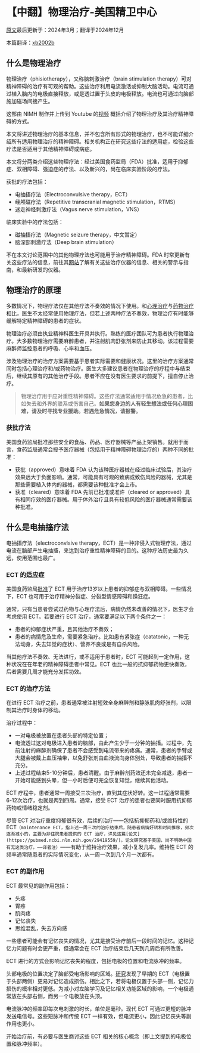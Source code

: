 # 【中翻】物理治疗-美国精卫中心
[原文](https://www.nimh.nih.gov/health/topics/brain-stimulation-therapies/)最后更新于：2024年3月；翻译于2024年12月

本篇翻译：[xb2002b](https://github.com/xb2002b)

## 什么是物理治疗
物理治疗（phisiotherapy），又称脑刺激治疗（brain stimulation therapy）可对精神障碍的治疗有可观的帮助。这些治疗利用电流激活或抑制大脑活动。电流可通过植入脑内的电极直接释放，或是透过置于头皮的电极释放。电流也可通过向脑部施加磁场间接产生。

这部由 NIMH 制作并上传到 Youtube 的[视频](https://youtu.be/e0YsLIIrgVw) 概括介绍了物理治疗及其治疗精神障碍的方式。

本文将讲述物理治疗的基本信息，并不包含所有形式的物理治疗，也不可能详细介绍所有适用物理治疗的精神障碍。相关机构正在研究这些疗法的适用症，检验这些疗法是否适用于其他精神障碍或病症。

本文将分两类介绍这些物理疗法：经过美国食药监局（FDA）批准，适用于抑郁症、双相障碍、强迫症的疗法、以及新兴的，尚在临床实验阶段的疗法。

获批的疗法包括：

- 电抽搐疗法（Electroconvulsive therapy，ECT）
- 经颅磁疗法（Repetitive transcranial magnetic stimulation，RTMS）
- 迷走神经刺激疗法（Vagus nerve stimulation，VNS）

临床实验中的疗法包括：

- 磁抽搐疗法（Magnetic seizure therapy，中文暂定）
- 脑深部刺激疗法（Deep brain stimulation）

不在本文讨论范围中的其他物理疗法也可能用于治疗精神障碍。FDA 时常更新有关这些疗法的信息，前往其[网站](https://www.fda.gov/)了解有关这些治疗仪器的信息、相关的警示与指南，和最新研发的仪器。

## 物理治疗的原理
多数情况下，物理疗法仅在其他疗法不奏效的情况下使用。和[心理治疗](./completed/PT.md)与[药物治疗](./completed/MHM.md)相比，医生不太经常使用物理疗法，但若上述两种疗法不奏效，物理治疗有时能够缓解特定精神障碍的患者的症状。

物理治疗必须由执业精神科医生开具并执行。熟练的医疗团队可为患者执行物理治疗。大多数物理治疗需要麻醉患者，并注射肌肉舒张剂来防止其移动。该过程需要麻醉师监控患者的呼吸、心率和血压。

涉及物理治疗的治疗方案需要基于患者实际需要和健康状况。这里的治疗方案通常同时包括心理治疗和/或药物治疗。医生大多建议患者在物理治疗的疗程中与结束后，继续其原有的其他治疗手段。患者不应在没有医生要求的前提下，擅自停止治疗。

> 物理治疗用于应对重性精神障碍。这些疗法通常适用于情况危急的患者，比如失去和外界的联系或伤害自己。**如果您身边的人有轻生想法或任何心理困难，请及时寻找专业援助。若遇危急情况，请报警。**

### 获批疗法
美国食药监局批准那些安全的食品、药品、医疗器械等产品上架销售。就用于而言，食药监局通常会授予医疗器械（包括用于精神障碍物理治疗的）两种不同的批准：

- 获批（approved）意味着 FDA 认为该种医疗器械在经过临床试验后，其治疗效果远大于负面影响。通常，可能具有可观的致病或致伤风险的器械，尤其是那些需要植入体内的器械，都需要该种批准才会上市。
- 获准（cleared）意味着 FDA 先前已批准或准许（cleared or approved）具有相同疗效的医疗器械。用于体外治疗且具有较低风险的医疗器械通常需要该种批准。

## 什么是电抽搐疗法
电抽搐疗法（electroconvlsive therapy，ECT）是一种非侵入式物理疗法，通过电流在脑部产生电抽搐，来达到治疗重性精神障碍的目的。这种疗法历史最为久远，使用范围也最广。

### ECT 的适应症
美国食药监局[批准](https://www.federalregister.gov/documents/2018/12/26/2018-27809/neurological-devices-reclassification-of-electroconvulsive-therapy-devices-effective-date-of)了 ECT 用于治疗13岁以上患者的抑郁症与双相障碍。一些情况下，ECT 也可用于治疗精神分裂症、分裂型情感障碍和躁狂症。

通常，只有当患者尝试过药物与心理疗法后，病情仍然未改善的情况下，医生才会考虑使用 ECT。若要进行 ECT 治疗，通常要满足以下两个条件之一：

- 患者的抑郁症状严重，且其他治疗不奏效；
- 患者的病情危及生命，需要紧急治疗。比如患有紧张症（catatonic，一种无法动身，失去知觉的症状）、营养不良或是有自杀风险。

当其他疗法不奏效、无法进行，或不适用于患者时，ECT 可能起到一定作用，这种状况在在年老的精神障碍患者中常见。ECT 也比一般的抗抑郁药物更快奏效，后者需要几周才能充分发挥功效。

### ECT 的治疗方法
在进行 ECT 治疗之前，患者通常被注射短效全身麻醉剂和静脉肌肉舒张剂，以限制其治疗时身体的移动。

治疗过程中：

- 一对电极被放置在患者头部的特定位置；
- 电流透过这对电极进入患者的脑部，由此产生少于一分钟的抽搐。过程中，先前注射的麻醉剂确保了患者不会感受到电流带来的疼痛。通常，患者的手臂或大腿会被戴上血压袖带，以免舒张剂由血液流向身体别处，导致患者的抽搐不充分。
- 上述过程结束5-10分钟后，患者清醒。由于麻醉剂药效还未完全减退，患者一开始可能感到头晕，但一小时后便可完全恢复知觉，继续其他活动<!--（不还是被关。——译者注）-->。

ECT 疗程中，患者通常一周接受三次治疗，直到其症状好转。这一过程通常需要6-12次治疗，也就是两到四周。通常，接受 ECT 治疗的患者也要同时服用抗抑郁药物或情绪稳定剂。

尽管 ECT 对治疗重度抑郁很有效，后续的治疗——包括抗抑郁药和/或维持性的 ECT`（maintenance ECT，指上述一周三次的治疗结束后，随患者病情好转和时间推移，频次逐渐减小的，主要为非住院患者提供的 ECT 治疗，详见这篇[论文](https://pubmed.ncbi.nlm.nih.gov/29419559/)。论文研究基于美国，尚不明确中国有无这类治疗。——译者注）`——有助于维持治疗效果，减小复发几率。维持性 ECT 的频率通常随患者的实际情况变化，从一周一次到几个月一次都有。

### ECT 的副作用
ECT 最常见的副作用包括：
- 头疼
- 胃疼
- 肌肉疼
- 记忆丧失
- 思维混乱，失去方向感

一些患者可能会有记忆丧失的情况，尤其是接受治疗前后一段时间的记忆。这种记忆力问题有时会更严重，但通常会在 ECT 治疗结束后几天到几周后有所改善。

ECT 进行的方式会影响记忆丧失的程度，包括电极的位置和电流脉冲的频率。

头部电极的位置决定了脑部受电场影响的区域。[研究](https://www.ncbi.nlm.nih.gov/pmc/articles/PMC6472304/)发现了早期的 ECT（电极置于头部两侧）更易对记忆造成损伤。相比之下，若将电极仅置于头部一侧，记忆力损伤的概率相对更低。为减小对左脑学习及记忆相关功能区域的影响，一个电极通常放在头部右侧，而另一个电极放在头顶。

电流脉冲的频率即每次电刺激的时长，单位是毫秒。现代 ECT 可通过更短的脉冲发送电信号。这些短脉冲和传统 ECT 一样有效，但电流更小，因此记忆丧失等副作用也更小。

开始治疗前，有必要与医生商讨这些 ECT 相关的核心概念（即上文提到的电极位置和脉冲频率）。<!--而不是像丛伟东一样他妈的直接让监护人稀里糊涂签字然后把我拉去电。-->